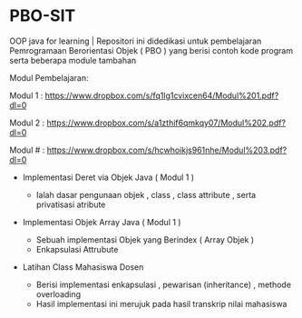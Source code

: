 # PBO-SIT
OOP java for learning | Repositori ini didedikasi untuk pembelajaran Pemrogramaan Berorientasi Objek ( PBO ) yang berisi contoh kode program serta beberapa module tambahan

Modul Pembelajaran:

Modul 1 : https://www.dropbox.com/s/fq1lg1cvixcen64/Modul%201.pdf?dl=0

Modul 2 : https://www.dropbox.com/s/a1zthif6qmkqy07/Modul%202.pdf?dl=0

Modul # : https://www.dropbox.com/s/hcwhoikjs961nhe/Modul%203.pdf?dl=0

- Implementasi Deret via Objek Java ( Modul 1 )
    - Ialah dasar pengunaan objek , class , class attribute , serta privatisasi atribute

- Implementasi Objek Array Java ( Modul 1 )
    - Sebuah implementasi  Objek yang Berindex ( Array Objek )
    - Enkapsulasi Attrubute

- Latihan Class Mahasiswa Dosen
    - Berisi implementasi enkapsulasi , pewarisan (inheritance) , methode overloading
    - Hasil implementasi ini merujuk pada hasil transkrip nilai mahasiswa
    
